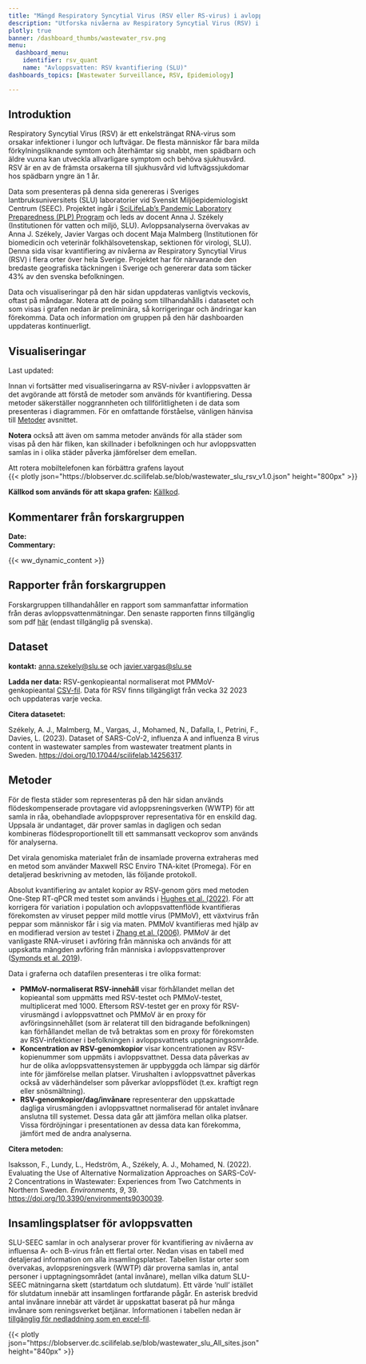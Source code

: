 ```yaml
---
title: "Mängd Respiratory Syncytial Virus (RSV eller RS-virus) i avloppsvatten (SEEC-SLU)"
description: "Utforska nivåerna av Respiratory Syncytial Virus (RSV) i avloppsvatten över hela Sverige. Veckodata från SLU-SEEC spårar RSV-trender, täcker en betydande del av befolkningen, och hjälper till att förutsäga potentiella utbrott."
plotly: true
banner: /dashboard_thumbs/wastewater_rsv.png
menu:
  dashboard_menu:
    identifier: rsv_quant
    name: "Avloppsvatten: RSV kvantifiering (SLU)"
dashboards_topics: [Wastewater Surveillance, RSV, Epidemiology]

---
```

## Introduktion

Respiratory Syncytial Virus (RSV) är ett enkelsträngat RNA-virus som orsakar infektioner i lungor och luftvägar. De flesta människor får bara milda förkylningsliknande symtom och återhämtar sig snabbt, men spädbarn och äldre vuxna kan utveckla allvarligare symptom och behöva sjukhusvård. RSV är en av de främsta orsakerna till sjukhusvård vid luftvägssjukdomar hos spädbarn yngre än 1 år.

Data som presenteras på denna sida genereras i Sveriges lantbruksuniversitets (SLU) laboratorier vid Svenskt Miljöepidemiologiskt Centrum (SEEC). Projektet ingår i <a target="_blank" href="https://www.pathogens.se/resources/">SciLifeLab’s Pandemic Laboratory Preparedness (PLP) Program</a> och leds av docent Anna J. Székely (Institutionen för vatten och miljö, SLU). Avloppsanalyserna övervakas av Anna J. Székely, Javier Vargas och docent Maja Malmberg (Institutionen för biomedicin och veterinär folkhälsovetenskap, sektionen för virologi, SLU). Denna sida visar kvantifiering av nivåerna av Respiratory Syncytial Virus (RSV) i flera orter över hela Sverige. Projektet har för närvarande den bredaste geografiska täckningen i Sverige och genererar data som täcker 43% av den svenska befolkningen.

Data och visualiseringar på den här sidan uppdateras vanligtvis veckovis, oftast på måndagar. Notera att de poäng som tillhandahålls i datasetet och som visas i grafen nedan är preliminära, så korrigeringar och ändringar kan förekomma. Data och information om gruppen på den här dashboarden uppdateras kontinuerligt.


## Visualiseringar

<div class="alert alert-info">Last updated: <span id="last_modified_slu_rsv"></span></div>

Innan vi fortsätter med visualiseringarna av RSV-nivåer i avloppsvatten är det avgörande att förstå de metoder som används för kvantifiering. Dessa metoder säkerställer noggrannheten och tillförlitligheten i de data som presenteras i diagrammen. För en omfattande förståelse, vänligen hänvisa till [Metoder](#metoder) avsnittet.

**Notera** också att även om samma metoder används för alla städer som visas på den här fliken, kan skillnader i befolkningen och hur avloppsvatten samlas in i olika städer påverka jämförelser dem emellan.

<div class="d-md-none alert alert-info">
  Att rotera mobiltelefonen kan förbättra grafens layout
</div>

<div class="plot_wrapper mb-3">
  <div class="table-responsive" style="min-width: 1200px">{{< plotly json="https://blobserver.dc.scilifelab.se/blob/wastewater_slu_rsv_v1.0.json" height="800px" >}}</div>
</div>

**Källkod som används för att skapa grafen:** [Källkod](https://github.com/ScilifelabDataCentre/pathogens-portal-visualisations/blob/main/wastewater/combined_slu_rsv.py).

## Kommentarer från forskargruppen

<div><b>Date:</b> <span id="slu_rsv_comment_date"></span><br><b>Commentary:</b> <span id="slu_rsv_comment"></span></div>

{{< ww_dynamic_content >}}

## Rapporter från forskargruppen

Forskargruppen tillhandahåller en rapport som sammanfattar information från deras avloppsvattenmätningar. Den senaste rapporten finns tillgänglig som pdf <a target="_blank" href="https://blobserver.dc.scilifelab.se/blob/Latest_weekly_report_SEEC-SLU.pdf">här</a> (endast tillgänglig på svenska).

## Dataset

**kontakt:** <anna.szekely@slu.se> och <javier.vargas@slu.se>

**Ladda ner data:** RSV-genkopieantal normaliserat mot PMMoV-genkopieantal [CSV-fil](https://blobserver.dc.scilifelab.se/blob/SLU_wastewater_data_v1.0.csv). Data för RSV finns tillgängligt från vecka 32 2023 och uppdateras varje vecka.

**Citera datasetet:**

Székely, A. J., Malmberg, M., Vargas, J., Mohamed, N., Dafalla, I., Petrini, F., Davies, L. (2023). Dataset of SARS-CoV-2, influenza A and influenza B virus content in wastewater samples from wastewater treatment plants in Sweden. <https://doi.org/10.17044/scilifelab.14256317>.

## Metoder

För de flesta städer som representeras på den här sidan används flödeskompenserade provtagare vid avloppsreningsverken (WWTP) för att samla in råa, obehandlade avloppsprover representativa för en enskild dag. Uppsala är undantaget, där prover samlas in dagligen och sedan kombineras flödesproportionellt till ett sammansatt veckoprov som används för analyserna.

Det virala genomiska materialet från de insamlade proverna extraheras med en metod som använder Maxwell RSC Enviro TNA-kitet (Promega). För en detaljerad beskrivning av metoden, läs följande protokoll.

Absolut kvantifiering av antalet kopior av RSV-genom görs med metoden One-Step RT-qPCR med testet som används i <a target="_blank" href="https://doi.org/10.1021/acs.estlett.1c00963">Hughes et al. (2022)</a>. För att korrigera för variation i population och avloppsvattenflöde kvantifieras förekomsten av viruset pepper mild mottle virus (PMMoV), ett växtvirus från peppar som människor får i sig via maten. PMMoV kvantifieras med hjälp av en modifierad version av testet i <a target="_blank" href="https://doi.org/10.1371/journal.pbio.0040003">Zhang et al. (2006)</a>. PMMoV är det vanligaste RNA-viruset i avföring från människa och används för att uppskatta mängden avföring från människa i avloppsvattenprover (<a target="_blank" href="https://doi.org/10.1371/journal.ppat.1007639">Symonds et al. 2019</a>).

Data i graferna och datafilen presenteras i tre olika format:

- **PMMoV-normaliserat RSV-innehåll** visar förhållandet mellan det kopieantal som uppmätts med RSV-testet och PMMoV-testet, multiplicerat med 1000. Eftersom RSV-testet ger en proxy för RSV-virusmängd i avloppsvattnet och PMMoV är en proxy för avföringsinnehållet (som är relaterat till den bidragande befolkningen) kan förhållandet mellan de två betraktas som en proxy för förekomsten av RSV-infektioner i befolkningen i avloppsvattnets upptagningsområde.
- **Koncentration av RSV-genomkopior** visar koncentrationen av RSV-kopienummer som uppmäts i avloppsvattnet. Dessa data påverkas av hur de olika avloppsvattensystemen är uppbyggda och lämpar sig därför inte för jämförelse mellan platser. Virushalten i avloppsvattnet påverkas också av väderhändelser som påverkar avloppsflödet (t.ex. kraftigt regn eller snösmältning).
- **RSV-genomkopior/dag/invånare** representerar den uppskattade dagliga virusmängden i avloppsvattnet normaliserad för antalet invånare anslutna till systemet. Dessa data går att jämföra mellan olika platser. Vissa fördröjningar i presentationen av dessa data kan förekomma, jämfört med de andra analyserna.

**Citera metoden:**

Isaksson, F., Lundy, L., Hedström, A., Székely, A. J., Mohamed, N. (2022). Evaluating the Use of Alternative Normalization Approaches on SARS-CoV-2 Concentrations in Wastewater: Experiences from Two Catchments in Northern Sweden. _Environments_, _9_, 39. <https://doi.org/10.3390/environments9030039>.

## Insamlingsplatser för avloppsvatten

SLU-SEEC samlar in och analyserar prover för kvantifiering av nivåerna av influensa A- och B-virus från ett flertal orter. Nedan visas en tabell med detaljerad information om alla insamlingsplatser. Tabellen listar orter som övervakas, avloppsreningsverk (WWTP) där proverna samlas in, antal personer i upptagningsområdet (antal invånare), mellan vilka datum SLU-SEEC mätningarna skett (startdatum och slutdatum). Ett värde ’null’ istället för slutdatum innebär att insamlingen fortfarande pågår. En asterisk bredvid antal invånare innebär att värdet är uppskattat baserat på hur många invånare som reningsverket betjänar. Informationen i tabellen nedan är [tillgänglig för nedladdning som en excel-fil](https://blobserver.dc.scilifelab.se/blob/SLU_All_sites.xlsx).

<div class="plot_wrapper mb-3">
  <div class="table-responsive">{{< plotly json="https://blobserver.dc.scilifelab.se/blob/wastewater_slu_All_sites.json" height="840px" >}}</div>
</div>